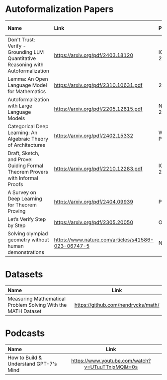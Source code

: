 # Autoformalization Papers
| Name | Link  | Published | % Understood | Status |
| :--- | :--- | :--- | :--- | :--- |
| Don't Trust: Verify - Grounding LLM Quantitative Reasoning with Autoformalization | https://arxiv.org/pdf/2403.18120 | 	ICLR 2024 | | Unread |
| Lemma: An Open Language Model for Mathematics | https://arxiv.org/pdf/2310.10631.pdf | 2023 | | Unread |
| Autoformalization with Large Language Models | https://arxiv.org/pdf/2205.12615.pdf | NeurIPS 2024 |  | Unread |
| Categorical Deep Learning: An Algebraic Theory of Architectures | https://arxiv.org/pdf/2402.15332 | Work in Progress | | Unread |
| Draft, Sketch, and Prove: Guiding Formal Theorem Provers with Informal Proofs | https://arxiv.org/pdf/2210.12283.pdf | ICLR 2023 | | Unread |
| A Survey on Deep Learning for Theorem Proving | https://arxiv.org/pdf/2404.09939 | Pre-Print | | Unread |
| Let’s Verify Step by Step | https://arxiv.org/pdf/2305.20050 | OpenAI | | Unread |
| Solving olympiad geometry without human demonstrations | https://www.nature.com/articles/s41586-023-06747-5 | Nature | | Unread |


# Datasets
| Name | Link |
| :--- | :----: |
| Measuring Mathematical Problem Solving With the MATH Dataset | https://github.com/hendrycks/math/ |

# Podcasts
| Name | Link |
| :--- | :----: |
| How to Build & Understand GPT-7's Mind | https://www.youtube.com/watch?v=UTuuTTnjxMQ&t=0s |
